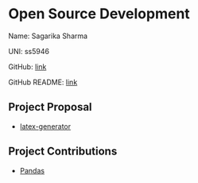# Open Source Development

Name: Sagarika Sharma

UNI: ss5946

GitHub: [link](https://github.com/sagarika5946)

GitHub README: [link](https://github.com/sagarika5946/sagarika5946/blob/main/README.md)


## Project Proposal

- [latex-generator](./projects/python/latex-generator.md)


## Project Contributions
- [Pandas](./projects/python/pandas.md)
